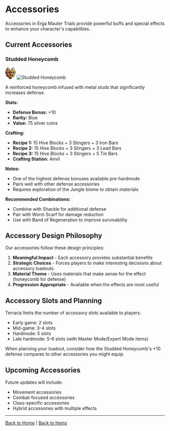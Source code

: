 # Accessories

Accessories in Erga Mauter Trials provide powerful buffs and special effects to enhance your character's capabilities.

## Current Accessories

### Studded Honeycomb

![](https://github.com/cthereallecter/ErgaMauter/blob/main/ErgaMauter/Content/Items/Accessories/StuddedHoneycomb.png)
![Studded Honeycomb](https://img.shields.io/badge/Defense-yellow)

A reinforced honeycomb infused with metal studs that significantly increases defense.

**Stats:**
- **Defense Bonus:** +10
- **Rarity:** Blue
- **Value:** 75 silver coins

**Crafting:**
- **Recipe 1:** 15 Hive Blocks + 3 Stingers + 3 Iron Bars
- **Recipe 2:** 15 Hive Blocks + 3 Stingers + 3 Lead Bars
- **Recipe 3:** 15 Hive Blocks + 3 Stingers + 5 Tin Bars
- **Crafting Station:** Anvil

**Notes:**
- One of the highest defense bonuses available pre-hardmode
- Pairs well with other defense accessories
- Requires exploration of the Jungle biome to obtain materials

**Recommended Combinations:**
- Combine with Shackle for additional defense
- Pair with Worm Scarf for damage reduction
- Use with Band of Regeneration to improve survivability

## Accessory Design Philosophy

Our accessories follow these design principles:

1. **Meaningful Impact** - Each accessory provides substantial benefits
2. **Strategic Choices** - Forces players to make interesting decisions about accessory loadouts
3. **Material Theme** - Uses materials that make sense for the effect (honeycomb for defense)
4. **Progression Appropriate** - Available when the effects are most useful

## Accessory Slots and Planning

Terraria limits the number of accessory slots available to players:

- Early game: 2 slots
- Mid-game: 3-4 slots
- Hardmode: 5 slots
- Late hardmode: 5-6 slots (with Master Mode/Expert Mode items)

When planning your loadout, consider how the Studded Honeycomb's +10 defense compares to other accessories you might equip.

## Upcoming Accessories

Future updates will include:
- Movement accessories
- Combat-focused accessories
- Class-specific accessories
- Hybrid accessories with multiple effects

---

[Back to Home](Home) | [Back to Items](Items)